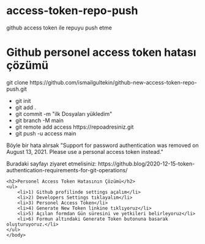 # access-token-repo-push
github access token ile repuyu push etme

<html>
    <head>
        <title>Github personel access token hatası çözümü</title>
    </head>
    <body>
        <h1>Github personel access token hatası çözümü</h1>
        <p> git clone https://github.com/ismailgultekin/github-new-access-token-repo-push.git <br>
    <ul>
        <li>git init</li>
        <li>git add .</li>
        <li>git commit -m "ilk Dosyaları yükledim"</li>
        <li>git branch -M main</li>
        <li>git remote add access https://repoadresiniz.git</li>
        <li>git push -u access main</li>
    </ul>
    <div class="idnote">Böyle bir hata alırsak "Support for password authentication was removed on August 13, 2021. Please use a personal access token instead."</div>
    <p>Buradaki sayfayı ziyaret etmelisiniz: https://github.blog/2020-12-15-token-authentication-requirements-for-git-operations/</p>
    
    <h2>Personel Access Token Hatasının Çözümü</h2>
    <ul>
        <li>1) Github profilinde settings açalım</li>
        <li>2) Developers Settings tıklayalım</li>
        <li>3) Personel Access Token</li>
        <li>4) Generate New Token linkine tıklıyoruz</li>
        <li>5) Açılan formdan Gün süresini ve yetkileri belirleyoruz</li>
        <li>6) Formun altındaki Generate Token butonuna basarak oluşturuyoruz.</li>
    </ul>
    </body>
</html>
